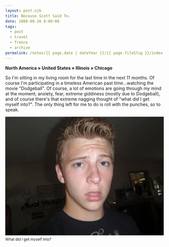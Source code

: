```yaml
---
layout: post.njk
title: Because Scott Said To.
date: 2008-08-26 8:00:00
tags:
  - post
  - travel
  - france
  - archive
permalink: /notes/{{ page.date | dateYear }}/{{ page.fileSlug }}/index.html
---
```


**North America » United States » Illinois » Chicago**

So I'm sitting in my living room for the last time in the next 11 months. Of course I'm participating in a timeless American past time...watching the movie "Dodgeball". Of course, a lot of emotions are going through my mind at the moment; anxiety, fear, extreme giddiness (mostly due to Dodgeball), and of course there's that extreme nagging thought of "what did I get myself into?". The only thing left for me to do is roll with the punches, so to speak.

<div><img src="/img/blog-archive/scott-1.jpg" class="blog-pic container" /></div>
<div class="center-text"><small>What did I get myself into?</small></div><br />
